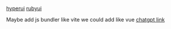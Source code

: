 [hyperui](https://www.hyperui.dev/)
[rubyui](https://rubyui.com/)

Maybe add js bundler like vite
we could add like vue
[chatgpt link](https://chatgpt.com/share/67ec6bb2-8510-8007-8414-e5608d0bcee2)